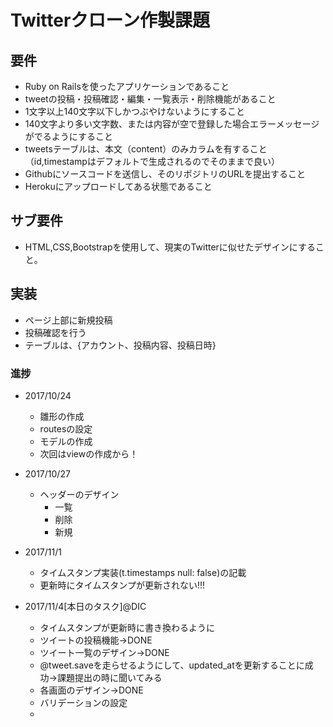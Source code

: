 # Twitterクローン作製課題
## 要件
- Ruby on Railsを使ったアプリケーションであること
- tweetの投稿・投稿確認・編集・一覧表示・削除機能があること
- 1文字以上140文字以下しかつぶやけないようにすること
- 140文字より多い文字数、または内容が空で登録した場合エラーメッセージがでるようにすること
- tweetsテーブルは、本文（content）のみカラムを有すること（id,timestampはデフォルトで生成されるのでそのままで良い）
- Githubにソースコードを送信し、そのリポジトリのURLを提出すること
- Herokuにアップロードしてある状態であること

## サブ要件
- HTML,CSS,Bootstrapを使用して、現実のTwitterに似せたデザインにすること。  

## 実装
- ページ上部に新規投稿
- 投稿確認を行う
- テーブルは、{アカウント、投稿内容、投稿日時}


### 進捗
- 2017/10/24
  - 雛形の作成
  - routesの設定
  - モデルの作成
  - 次回はviewの作成から！

- 2017/10/27
  - ヘッダーのデザイン
    - 一覧
    - 削除
    - 新規

- 2017/11/1
  - タイムスタンプ実装(t.timestamps null: false)の記載
  - 更新時にタイムスタンプが更新されない!!!

- 2017/11/4[本日のタスク]@DIC
  - タイムスタンプが更新時に書き換わるように
  - ツイートの投稿機能->DONE
  - ツイート一覧のデザイン->DONE
  - @tweet.saveを走らせるようにして、updated_atを更新することに成功->課題提出の時に聞いてみる
  - 各画面のデザイン->DONE
  - バリデーションの設定
  - 